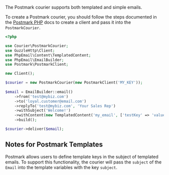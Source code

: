 The Postmark courier supports both templated and simple emails.

To create a Postmark courier, you should follow the steps documented in the [Postmark PHP](https://github.com/wildbit/postmark-php/wiki/Getting-Started) docs to create a client and pass it into the `PostmarkCourier`.

```php
<?php

use Courier\PostmarkCourier;
use GuzzleHttp\Client;
use PhpEmail\Content\TemplatedContent;
use PhpEmail\EmailBuilder;
use Postmark\PostmarkClient;

new Client();

$courier = new PostmarkCourier(new PostmarkClient('MY_KEY'));
        
$email = EmailBuilder::email()
    ->from('test@mybiz.com')
    ->to('loyal.customer@email.com')
    ->replyTo('test@mybiz.com', 'Your Sales Rep')
    ->withSubject('Welcome!')
    ->withContent(new TemplatedContent('my_email', ['testKey' => 'value']))
    ->build();

$courier->deliver($email);
```

## Notes for Postmark Templates

Postmark allows users to define template keys in the subject of templated emails. To support this functionality, the courier will pass the `subject` of the `Email` into the template variables with the key `subject`.
